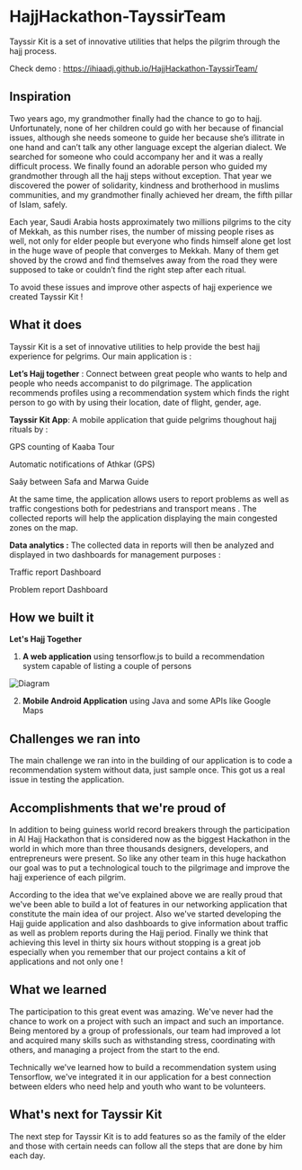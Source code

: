 # HajjHackathon-TayssirTeam
Tayssir Kit is a set of innovative utilities that helps the pilgrim through the hajj process. 

Check demo : https://ihiaadj.github.io/HajjHackathon-TayssirTeam/
## Inspiration
Two years ago, my grandmother finally had the chance to go to hajj. Unfortunately, none of her children could go with her because of financial issues, although she needs someone to guide her because she’s illitrate in one hand and can’t talk any other language except the algerian dialect. We searched for someone who could accompany her and it was a really difficult process. We finally found an adorable person who guided my grandmother through all the hajj steps without exception. That year we discovered the power of solidarity, kindness and brotherhood in muslims communities, and my grandmother finally achieved her dream, the fifth pillar of Islam, safely. 

Each year, Saudi Arabia hosts approximately two millions pilgrims to the city of Mekkah, as this number rises, the number of missing people rises as well, not only for elder people but everyone who finds himself alone get lost in the huge wave of people that converges to Mekkah. Many of them get shoved by the crowd and find themselves away from the road they were supposed to take or couldn’t find the right step after each ritual.

To avoid these issues and improve other aspects of hajj experience we created Tayssir Kit ! 

## What it does
Tayssir Kit is a set of innovative utilities to help provide the best hajj experience for pelgrims. Our main application is : 

**Let’s Hajj together** : Connect between great people who wants to help and people who needs accompanist to do pilgrimage. The application recommends profiles using a recommendation system which finds the right person to go with by using their location, date of flight, gender, age. 

**Tayssir Kit App**: A mobile application that guide pelgrims thoughout hajj rituals by : 

GPS counting of Kaaba Tour 

Automatic notifications of Athkar (GPS) 

Saây between Safa and Marwa Guide

At the same time, the application allows users to report problems as well as traffic congestions both for pedestrians and transport means . The collected reports will help the application displaying the main congested zones on the map. 

**Data analytics :** The collected data in reports will then be analyzed and displayed in two dashboards for management purposes : 

Traffic report Dashboard 

Problem report Dashboard 

## How we built it
**Let's Hajj Together** 

1. **A web application** using tensorflow.js to build a recommendation system capable of listing a couple of persons 

![Diagram](https://image.noelshack.com/fichiers/2018/31/5/1533251978-user.jpg)

2. **Mobile Android Application** using Java and some APIs like Google Maps


## Challenges we ran into
The main challenge we ran into in the building of our application is to code a recommendation system without data, just sample once. This got us a real issue in testing the application. 

## Accomplishments that we're proud of
In addition to being guiness world record breakers through the participation in Al Hajj Hackathon that is considered now as the biggest Hackathon in the world in which more than three thousands designers, developers, and entrepreneurs were present. So like any other team in this huge hackathon our goal was to put a technological touch to the pilgrimage and improve the hajj experience of each pilgrim. 

According to the idea that we've explained above we are really proud that we've been able to build a lot of features in our networking application that constitute the main idea of our project. Also we've started developing the Hajj guide application and also dashboards to give information about traffic as well as problem reports during the Hajj period. Finally we think that achieving this level in thirty six hours without stopping is a great job especially when you remember that our project contains a kit of applications and not only one ! 

## What we learned
The participation to this great event was amazing. We've never had the chance to work on a project with such an impact and such an importance. Being mentored by a group of professionals, our team had improved a lot and acquired many skills such as withstanding stress, coordinating with others, and managing a project from the start to the end.

Technically we've learned how to build a recommendation system using Tensorflow, we've integrated it in our application for a best connection between elders who need help and youth who want to be volunteers. 

## What's next for Tayssir Kit 
The next step for Tayssir Kit is to add features so as the family of the elder and those with certain needs can follow all the steps that are done by him each day.

